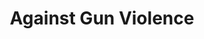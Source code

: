 ---
pid: ls203
title: Against Gun Violence
location_transcription: At or around City Hall
coordinates: "[-75.162794954738, 39.952991609832]"
zipcode: '19151'
gen_neighborhood: West Philadelphia
neighborhood: Overbrook,Overbrook Farms,Overbrook Park
outside_phl: 
age: '17'
age_range: 13-19
instagram: 
image_file_name: ls_203.jpg
proposal_transcription: It would be a sculpture of two hands being raised, what people  usually
  do when they are about to get shot.  The hands could be any color but on the hands
  would be the names of every Philadelphian killed due to gun violence.  The names
  on the hands would be written in white for no specific reason.
topic: African Americans,Human Rights,Social Justice,Violence
topic_summary: 0, 0, 0, 0
type: Sculpture Statue
keywords_other: 
credit: Alanna Thompson
image_labels: 
twitter: 
facebook: 
permalink: "/monuments/ls203/"
layout: item-page
---